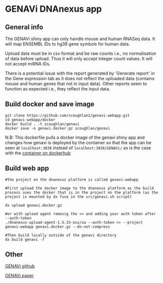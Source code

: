 # GENAVi DNAnexus app

## General info
The GENAVi shiny app can only handle mouse and human RNASeq data.
It will map ENSEMBL IDs to hg38 gene symbols for human data.

Upload data must be in csv format and be raw counts i.e., no normalisation of data before upload. Thus it will only accept integer count values. It will not accept miRNA IDs. 

There is a potential issue with the report generated by 'Generate report' in the Gene expression tab as it does not reflect the uploaded data (contains mouse and human genes that not in input data). Other reports seem to function as expected i.e., they reflect the input data. 


## Build docker and save image

```
git clone https://github.com/scoughlan2/genavi-webapp.git
cd genavi-webapp/docker
docker build . -t scoughlan/genavi
docker save -o genavi.docker.gz scoughlan/genavi
```

N.B: This dockerfile pulls a docker image of the genavi shiny app and changes how genavi is deployed by the container so that the app can be seen at `localhost:3838` instead of `localhost:3838/GENAVi/` as is the case with the [container on dockerhub](https://hub.docker.com/r/cedarscompbio/genavi/) 

## Build web app

```
#the project on the dnanexus platform is called genavi-webapp

#First upload the docker image to the dnanexus platform as the build process uses the docker that is in the project on the platform (as the project is mounted by dx fuse in the src/genavi.sh script)

dx upload genavi.docker.gz 

#or with upload agent removig the <> and adding your auth token after --auth-token
./dnanexus-upload-agent-1.5.33-osx/ua --auth-token <> --project genavi-webapp genavi.docker.gz --do-not-compress

#Then build locally outside of the genavi directory 
dx build genavi -f 
```

## Other
[GENAVi github](https://github.com/alpreyes/GENAVi)

[GENAVi paper](https://bmcgenomics.biomedcentral.com/articles/10.1186/s12864-019-6073-7)

